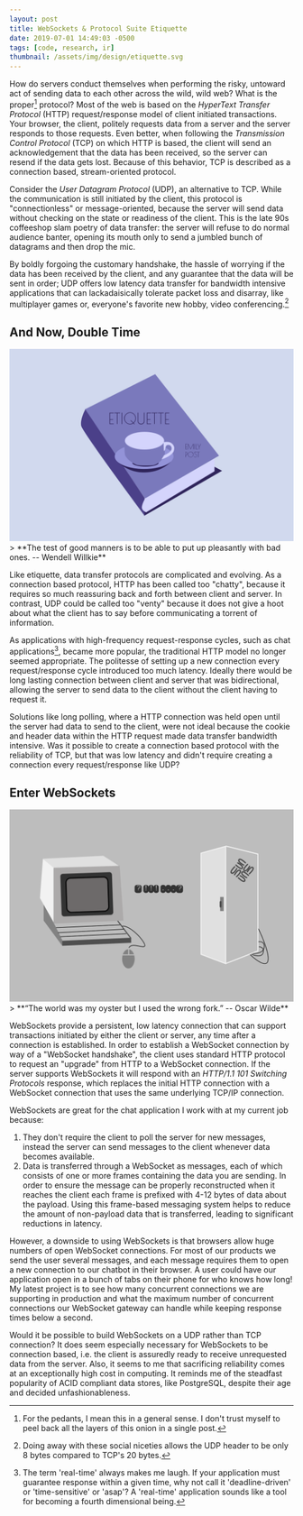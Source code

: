 ```yaml
---
layout: post
title: WebSockets & Protocol Suite Etiquette
date: 2019-07-01 14:49:03 -0500
tags: [code, research, ir]
thumbnail: /assets/img/design/etiquette.svg
---
```


How do servers conduct themselves when performing the risky, untoward act of sending data to each other across the wild, wild web? What is the proper[^1] protocol? Most of the web is based on the _HyperText Transfer Protocol_ (HTTP) request/response model of client initiated transactions.  Your browser, the client, politely requests data from a server and the server responds to those requests. Even better, when following the _Transmission Control Protocol_ (TCP) on which HTTP is based, the client will send an acknowledgement that the data has been received, so the server can resend if the data gets lost. Because of this behavior, TCP is described as a connection based, stream-oriented protocol.

Consider the _User Datagram Protocol_ (UDP), an alternative to TCP. While the communication is still initiated by the client, this protocol is "connectionless" or message-oriented, because the server will send data without checking on the state or readiness of the client. This is the late 90s coffeeshop slam poetry of data transfer: the server will refuse to do normal audience banter, opening its mouth only to send a jumbled bunch of datagrams and then drop the mic.

By boldly forgoing the customary handshake, the hassle of worrying if the data has been received by the client, and any guarantee that the data will be sent in order; UDP offers low latency data transfer for bandwidth intensive applications that can lackadaisically tolerate packet loss and disarray, like multiplayer games or, everyone's favorite new hobby, video conferencing.[^2]

## And Now, Double Time

<div class="row">
  <div class="col-lg-12 pt-4 pb-4">
  	<img class="prototype" src="/assets/img/design/etiquette2.svg" alt="My office on Camelot Ln"/>
  </div>
</div>
> **The test of good manners is to be able to put up pleasantly with bad ones.
-- Wendell Willkie**

Like etiquette, data transfer protocols are complicated and evolving. As a connection based protocol, HTTP has been called too "chatty", because it requires so much reassuring back and forth between client and server.  In contrast, UDP could be called too "venty" because it does not give a hoot about what the client has to say before communicating a torrent of information.

As applications with high-frequency request-response cycles, such as chat applications[^3], became more popular, the traditional HTTP model no longer seemed appropriate. The politesse of setting up a new connection every request/response cycle introduced too much latency. Ideally there would be long lasting connection between client and server that was bidirectional, allowing the server to send data to the client without the client having to request it.

Solutions like long polling, where a HTTP connection was held open until the server had data to send to the client, were not ideal because the cookie and header data within the HTTP request made data transfer bandwidth intensive. Was it possible to create a connection based protocol with the reliability of TCP, but that was low latency and didn't require creating a connection every request/response like UDP?

## Enter WebSockets

<div class="row">
  <div class="col-lg-12 pt-4 pb-4">
  	<img class="prototype" src="/assets/img/design/internet_protocol.svg" alt="My office on Camelot Ln"/>
  </div>
</div>
> **“The world was my oyster but I used the wrong fork.”
-- Oscar Wilde**

WebSockets provide a persistent, low latency connection that can support transactions initiated by either the client or server, any time after a connection is established. In order to establish a WebSocket connection by way of a "WebSocket handshake", the client uses standard HTTP protocol to request an "upgrade" from HTTP to a WebSocket connection. If the server supports WebSockets it will respond with an _HTTP/1.1 101 Switching Protocols_ response, which replaces the initial HTTP connection with a WebSocket connection that uses the same underlying TCP/IP connection.

WebSockets are great for the chat application I work with at my current job because:

1. They don't require the client to poll the server for new messages, instead the server can send messages to the client whenever data becomes available.
2. Data is transferred through a WebSocket as messages, each of which consists of one or more frames containing the data you are sending. In order to ensure the message can be properly reconstructed when it reaches the client each frame is prefixed with 4-12 bytes of data about the payload. Using this frame-based messaging system helps to reduce the amount of non-payload data that is transferred, leading to significant reductions in latency.

However, a downside to using WebSockets is that browsers allow huge numbers of open WebSocket connections. For most of our products we send the user several messages, and each message requires them to open a new connection to our chatbot in their browser. A user could have our application open in a bunch of tabs on their phone for who knows how long! My latest project is to see how many concurrent connections we are supporting in production and what the maximum number of concurrent connections our WebSocket gateway can handle while keeping response times below a second.

Would it be possible to build WebSockets on a UDP rather than TCP connection?  It does seem especially necessary for WebSockets to be connection based, i.e. the client is assuredly ready to receive unrequested data from the server. Also, it seems to me that sacrificing reliability comes at an exceptionally high cost in computing. It reminds me of the steadfast popularity of ACID compliant data stores, like PostgreSQL, despite their age and decided unfashionableness.

[^1]: For the pedants, I mean this in a general sense. I don't trust myself to peel back all the layers of this onion in a single post.
[^2]: Doing away with these social niceties allows the UDP header to be only 8 bytes compared to TCP's 20 bytes.
[^3]: The term 'real-time' always makes me laugh. If your application must guarantee response within a given time, why not call it 'deadline-driven' or 'time-sensitive' or 'asap'? A 'real-time' application sounds like a tool for becoming a fourth dimensional being.
